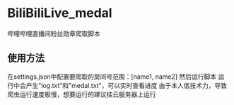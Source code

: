 # BiliBiliLive_medal
哔哩哔哩直播间粉丝勋章爬取脚本
## 使用方法
在settings.json中配置要爬取的房间号范围：[name1, name2]
然后运行脚本
运行中会产生"log.txt"和"medal.txt"，可以实时查看进度
由于本人低技术力，导致爬虫运行速度极慢，想要运行的建议挂云服务器上运行
